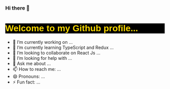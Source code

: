 ### Hi there 👋

<h1 style="font-family: Arial, sans-serif; background-color: #000; color: #ffd700; ">Welcome to my Github profile... </h1>



- 🔭 I’m currently working on  ...
- 🌱 I’m currently learning TypeScript and Redux  ...
- 👯 I’m looking to collaborate on React Js ...
- 🤔 I’m looking for help with ...
- 💬 Ask me about  ...
- 📫 How to reach me: ...
- 😄 Pronouns: ...
- ⚡ Fun fact: ...
